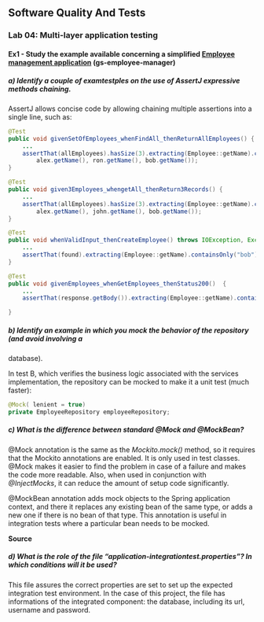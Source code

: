 ## Software Quality And Tests

### Lab 04: Multi-layer application testing



#### Ex1 - Study the example available concerning a simplified [Employee management application](https://gitlab.com/ico_gl/ua_tqs_gs20/-/tree/master/gs-employee-mngr) (gs-employee-manager)



##### a) Identify a couple of examtestples on the use of AssertJ expressive methods chaining.

AssertJ allows concise code by allowing chaining multiple assertions into a single line, such as:

```java
@Test
public void givenSetOfEmployees_whenFindAll_thenReturnAllEmployees() {
    ...
    assertThat(allEmployees).hasSize(3).extracting(Employee::getName).containsOnly(
        alex.getName(), ron.getName(), bob.getName());
}
```

```java
@Test
public void given3Employees_whengetAll_thenReturn3Records() {
    ...
	assertThat(allEmployees).hasSize(3).extracting(Employee::getName).contains(
        alex.getName(), john.getName(), bob.getName());
}
```

```java
@Test
public void whenValidInput_thenCreateEmployee() throws IOException, Exception {
    ...		
    assertThat(found).extracting(Employee::getName).containsOnly("bob");
}
```

```java
@Test
public void givenEmployees_whenGetEmployees_thenStatus200()  {
    ...
    assertThat(response.getBody()).extracting(Employee::getName).containsExactly("bob", "alex");

}
```



##### b) Identify an example in which you mock the behavior of the repository (and avoid involving a
database).

In test B, which verifies the business logic associated with the services implementation, the repository can be mocked to make it a unit test (much faster):

```java
@Mock( lenient = true)
private EmployeeRepository employeeRepository;
```

 

##### c) What is the difference between standard @Mock and @MockBean?

@Mock annotation is the same as the *Mockito.mock()* method, so it requires that the Mockito annotations are enabled. It is only used in test classes. @Mock makes it easier to find the problem in case of a failure and makes the code more readable. Also, when used in conjunction with *@InjectMocks*, it can reduce the amount of setup code significantly.

@MockBean annotation adds mock objects to the Spring application context, and there it replaces any existing bean of the same type, or adds a new one if there is no bean of that type. This annotation is useful in integration tests where a particular bean needs to be mocked.

**Source**[](https://www.baeldung.com/java-spring-mockito-mock-mockbean)



##### d) What is the role of the file “application-integrationtest.properties”? In which conditions will it be used?

This file assures the correct properties are set to set up the expected integration test environment. In the case of this project, the file has informations of the integrated component: the database, including its url, username and password. 





